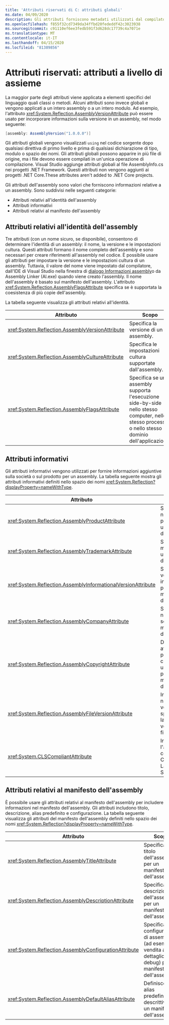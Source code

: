 ```yaml
---
title: 'Attributi riservati di C: attributi globali'
ms.date: 04/09/2020
description: Gli attributi forniscono metadati utilizzati dal compilatore per comprendere una maggiore semantica del programmaAttributes provide metadata the compiler uses to understand more semantics of your program
ms.openlocfilehash: f855f32cd7349da34ffbd20fededdf42c3023938
ms.sourcegitcommit: c91110ef6ee3fedb591f3d628dc17739c4a7071e
ms.translationtype: MT
ms.contentlocale: it-IT
ms.lasthandoff: 04/15/2020
ms.locfileid: "81389856"
---
```

# <a name="reserved-attributes-assembly-level-attributes"></a>Attributi riservati: attributi a livello di assieme

La maggior parte degli attributi viene applicata a elementi specifici del linguaggio quali classi o metodi. Alcuni attributi sono invece globali e vengono applicati a un intero assembly o a un intero modulo. Ad esempio, l'attributo <xref:System.Reflection.AssemblyVersionAttribute> può essere usato per incorporare informazioni sulla versione in un assembly, nel modo seguente:

```csharp
[assembly: AssemblyVersion("1.0.0.0")]
```

Gli attributi globali vengono visualizzati `using` nel codice sorgente dopo qualsiasi direttiva di primo livello e prima di qualsiasi dichiarazione di tipo, modulo o spazio dei nomi. Gli attributi globali possono apparire in più file di origine, ma i file devono essere compilati in un'unica operazione di compilazione. Visual Studio aggiunge attributi globali al file AssemblyInfo.cs nei progetti .NET Framework. Questi attributi non vengono aggiunti ai progetti .NET Core.These attributes aren't added to .NET Core projects.

Gli attributi dell'assembly sono valori che forniscono informazioni relative a un assembly. Sono suddivisi nelle seguenti categorie:

- Attributi relativi all'identità dell'assembly
- Attributi informativi
- Attributi relativi al manifesto dell'assembly

## <a name="assembly-identity-attributes"></a>Attributi relativi all'identità dell'assembly

Tre attributi (con un nome sicuro, se disponibile), consentono di determinare l'identità di un assembly: il nome, la versione e le impostazioni cultura. Questi attributi formano il nome completo dell'assembly e sono necessari per creare riferimenti all'assembly nel codice. È possibile usare gli attributi per impostare la versione e le impostazioni cultura di un assembly. Tuttavia, il valore del nome viene impostato dal compilatore, dall'IDE di Visual Studio nella finestra di [dialogo Informazioni assembly](/visualstudio/ide/reference/assembly-information-dialog-box)o da Assembly Linker (Al.exe) quando viene creato l'assembly. Il nome dell'assembly è basato sul manifesto dell'assembly. L'attributo <xref:System.Reflection.AssemblyFlagsAttribute> specifica se è supportata la coesistenza di più copie dell'assembly.

La tabella seguente visualizza gli attributi relativi all'identità.

|Attributo|Scopo|
|---------------|-------------|
|<xref:System.Reflection.AssemblyVersionAttribute>|Specifica la versione di un assembly.|
|<xref:System.Reflection.AssemblyCultureAttribute>|Specifica le impostazioni cultura supportate dall'assembly.|
|<xref:System.Reflection.AssemblyFlagsAttribute>|Specifica se un assembly supporta l'esecuzione side-by-side nello stesso computer, nello stesso processo o nello stesso dominio dell'applicazione.|

## <a name="informational-attributes"></a>Attributi informativi

Gli attributi informativi vengono utilizzati per fornire informazioni aggiuntive sulla società o sul prodotto per un assembly. La tabella seguente mostra gli attributi informativi definiti nello spazio dei nomi <xref:System.Reflection?displayProperty=nameWithType>.

|Attributo|Scopo|
|---------------|-------------|
|<xref:System.Reflection.AssemblyProductAttribute>|Specifica un nome di prodotto per un manifesto dell'assembly.|
|<xref:System.Reflection.AssemblyTrademarkAttribute>|Specifica un marchio per un manifesto dell'assembly.|
|<xref:System.Reflection.AssemblyInformationalVersionAttribute>|Specifica una versione informativa per un manifesto dell'assembly.|
|<xref:System.Reflection.AssemblyCompanyAttribute>|Specifica un nome di società per un manifesto dell'assembly.|
|<xref:System.Reflection.AssemblyCopyrightAttribute>|Definisce un attributo personalizzato che specifica un copyright per un manifesto dell'assembly.|
|<xref:System.Reflection.AssemblyFileVersionAttribute>|Imposta un numero di versione specifico per la risorsa versione del file Win32.|
|<xref:System.CLSCompliantAttribute>|Indica se l'assembly è conforme a CLS (Common Language Specification).|

## <a name="assembly-manifest-attributes"></a>Attributi relativi al manifesto dell'assembly

È possibile usare gli attributi relativi al manifesto dell'assembly per includere informazioni nel manifesto dell'assembly. Gli attributi includono titolo, descrizione, alias predefinito e configurazione. La tabella seguente visualizza gli attributi del manifesto dell'assembly definiti nello spazio dei nomi <xref:System.Reflection?displayProperty=nameWithType>.

|Attributo|Scopo|
|---------------|-------------|
|<xref:System.Reflection.AssemblyTitleAttribute>|Specifica un titolo dell'assembly per un manifesto dell'assembly.|
|<xref:System.Reflection.AssemblyDescriptionAttribute>|Specifica una descrizione dell'assembly per un manifesto dell'assembly.|
|<xref:System.Reflection.AssemblyConfigurationAttribute>|Specifica una configurazione di assembly (ad esempio vendita al dettaglio o debug) per un manifesto dell'assembly.|
|<xref:System.Reflection.AssemblyDefaultAliasAttribute>|Definisce un alias predefinito descrittivo per un manifesto dell'assembly.|
